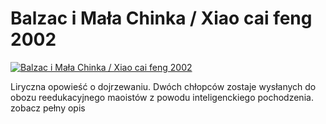Balzac i Mała Chinka / Xiao cai feng 2002 
=============
[![Balzac i Mała Chinka / Xiao cai feng 2002 ](http://vidos.pl/images/player.gif)](http://vidos.pl/balzac-i-mala-chinka-xiao-cai-feng-2002)

 Liryczna opowieść o dojrzewaniu. Dwóch chłopców zostaje wysłanych do obozu reedukacyjnego maoistów z powodu inteligenckiego pochodzenia. zobacz pełny opis
